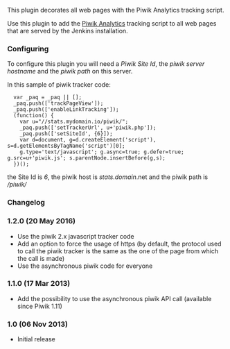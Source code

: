 This plugin decorates all web pages with the Piwik Analytics tracking
script.

Use this plugin to add the [Piwik Analytics](http://www.piwik.org/)
tracking script to all web pages that are served by the Jenkins
installation.

### Configuring

To configure this plugin you will need a *Piwik Site Id*, the *piwik
server hostname* and the *piwik path* on this server.

In this sample of piwik tracker code:

``` syntaxhighlighter-pre
  var _paq = _paq || [];
  _paq.push(['trackPageView']);
  _paq.push(['enableLinkTracking']);
  (function() {
    var u="//stats.mydomain.io/piwik/";
    _paq.push(['setTrackerUrl', u+'piwik.php']);
    _paq.push(['setSiteId', {6}]);
    var d=document, g=d.createElement('script'), s=d.getElementsByTagName('script')[0];
    g.type='text/javascript'; g.async=true; g.defer=true; g.src=u+'piwik.js'; s.parentNode.insertBefore(g,s);
  })();
```

the Site Id is *6*, the piwik host is *stats.domain*.net and the piwik
path is */piwik/*

### Changelog

### 1.2.0 (20 May 2016)

-   Use the piwik 2.x javascript tracker code
-   Add an option to force the usage of https (by default, the protocol
    used to call the piwik tracker is the same as the one of the page
    from which the call is made)
-   Use the asynchronous piwik code for everyone

### 1.1.0 (17 Mar 2013)

-   Add the possibility to use the asynchronous piwik API call
    (available since Piwik 1.11)

### 1.0 (06 Nov 2013)

-   Initial release
